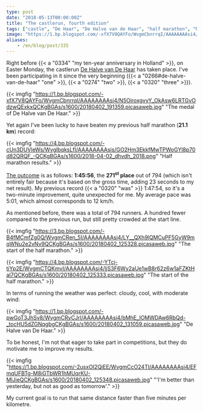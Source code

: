 ```yaml
---
type: post
date: "2018-05-13T00:00:00Z"
title: "The castlerun, fourth edition"
tags: ["castle", "De Haar", "De Halve van de Haar", "half marathon", "Netherlands", "running", "sport"]
image: "https://1.bp.blogspot.com/-xfX7V8QAYFo/WvgmCbnrrqI/AAAAAAAAsi4/N5OiroxgvyY_OkAsw6LRTGvOdzwQExkxQCKgBGAs/s1600/20180402_191359.picasaweb.jpg"
aliases:
    - /en/blog/post/335
---
```


Right before {{< a "0334" "my ten-year anniversary in Holland" >}}, on Easter Monday, the castlerun [De Halve van De Haar](http://www.dehalvevandehaar.nl/) has taken place. I've been participating in it since the very beginning ({{< a "0266#de-halve-van-de-haar" "one" >}}, {{< a "0274" "two" >}}, {{< a "0320" "three" >}}).

<!--more-->

{{< imgfig "https://1.bp.blogspot.com/-xfX7V8QAYFo/WvgmCbnrrqI/AAAAAAAAsi4/N5OiroxgvyY_OkAsw6LRTGvOdzwQExkxQCKgBGAs/s1600/20180402_191359.picasaweb.jpg" "The medal of De Halve van De Haar." >}}

Yet again I've been lucky to have beaten my previous half marathon (**21.1 km**) record:

{{< imgfig "https://4.bp.blogspot.com/-cUn3DUVleWs/WvglbqksLfI/AAAAAAAAsis/GO2Hm3EkkfMwTPWoGYl8p70d82QRQF_-QCKgBGAs/s1600/2018-04-02_dhvdh_2018.png" "Half marathon results." >}}

[The outcome](https://evenementen.uitslagen.nl/2018/dehalvevandehaar/details.php?s=21071) is as follows: **1:45:56**, the **271<sup>st</sup> place** out of 794 (which isn't entirely fair because it's based on the gross time, adding 23 seconds to my net result). My previous record {{< a "0320" "was" >}} 1:47:54, so it's a two-minute improvement, quite unexpected for me. My average pace was 5:01, which almost corresponds to 12 km/h.

As mentioned before, there was a total of 794 runners. A hundred fewer compared to the previous run, but still pretty crowded at the start line.

{{< imgfig "https://3.bp.blogspot.com/-B4fMCmfZg0Q/WvgmCRen_5I/AAAAAAAAsi4/LY__QXh9lQMCuPF5GyW9mqWNu2e2vNv9QCKgBGAs/s1600/20180402_125328.picasaweb.jpg" "The start of the half marathon." >}}

{{< imgfig "https://4.bp.blogspot.com/-YTcj-tiYp2E/WvgmCTQKmvI/AAAAAAAAsi4/ljS3F6Wy2aUe1wB8r62z6w1aFZKtHaI7QCKgBGAs/s1600/20180402_125333.picasaweb.jpg" "The start of the half marathon." >}}

In terms of running the weather was perfect: cloudy, cool, with moderate wind:

{{< imgfig "https://1.bp.blogspot.com/-pwGoT3JhSv8/WvgmCRyCJrI/AAAAAAAAsi4/bMhE_IOMWDAw6RbQd-_tocHU5dZGNqgbgCKgBGAs/s1600/20180402_131059.picasaweb.jpg" "De Halve van De Haar." >}}

To be honest, I'm not that eager to take part in competitions, but they do motivate me to improve my results.

{{< imgfig "https://1.bp.blogspot.com/-2usxOI2QiEE/WvgmCcO24TI/AAAAAAAAsi4/EFmqUFBTg-M8iGTbWR1hMUqrKU-MlJieQCKgBGAs/s1600/20180402_125348.picasaweb.jpg" "'I'm better than yesterday, but not as good as tomorrow'." >}}

My current goal is to run that same distance faster than five minutes per kilometre.
